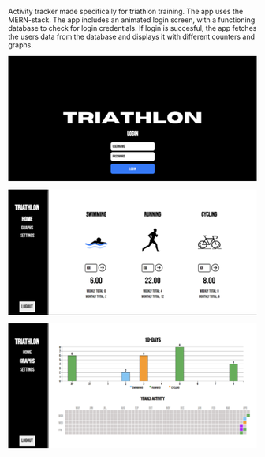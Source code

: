 Activity tracker made specifically for triathlon training.
The app uses the MERN-stack. The app includes an animated login screen, with a functioning database to check for login credentials.
If login is succesful, the app fetches the users data from the database and displays it with different counters and graphs.

![](data/screenshot1.png)

![](data/screenshot2.png)

![](data/screenshot3.png)
